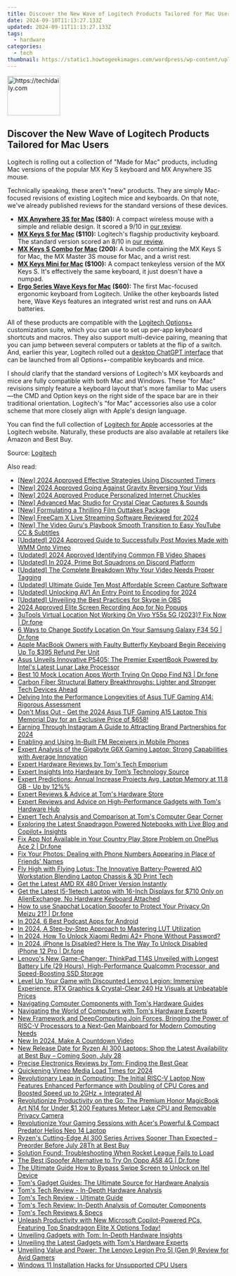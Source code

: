 ```yaml
---
title: Discover the New Wave of Logitech Products Tailored for Mac Users
date: 2024-09-10T11:13:27.133Z
updated: 2024-09-11T11:13:27.133Z
tags:
  - hardware
categories:
  - tech
thumbnail: https://static1.howtogeekimages.com/wordpress/wp-content/uploads/2024/05/52909690039_4b844c79ef_o.jpg
---
```






<!-- affiliate ads begin -->
<a href="https://aligracehair.sjv.io/c/5597632/2115940/19272" target="_top" id="2115940">
  <img src="//a.impactradius-go.com/display-ad/19272-2115940" border="0" alt="https://techidaily.com" width="120" height="90"/>
</a>
<img height="0" width="0" src="https://aligracehair.sjv.io/i/5597632/2115940/19272" style="position:absolute;visibility:hidden;" border="0" />
<!-- affiliate ads end -->




## Discover the New Wave of Logitech Products Tailored for Mac Users

Logitech is rolling out a collection of "Made for Mac" products, including Mac versions of the popular MX Key S keyboard and MX Anywhere 3S mouse.

 Technically speaking, these aren't "new" products. They are simply Mac-focused revisions of existing Logitech mice and keyboards. On that note, we've already published reviews for the standard versions of these devices.

* **[MX Anywhere 3S for Mac](https://www.amazon.com/Logitech-Scrolling-Any-Surface-Programmable-Bluetooth/dp/B0BPY4ZQXG/?tag=hotoge-20&ascsubtag=UUhtgUeUpU2003414&asc%5Frefurl=https%3A%2F%2Fwww.howtogeek.com%2Flogitech-new-mac-focused-keyboards-mice%2F&asc%5Fcampaign=Short-Term) ($80):** A compact wireless mouse with a simple and reliable design. It scored a 9/10 in [our review](https://extra-skills.techidaily.com/2024-approved-schematic-gamers-graphs/).
* **[MX Keys S for Mac](https://www.amazon.com/Logitech-Programmable-Backlighting-Bluetooth-Rechargeable/dp/B0BKW3LB2B?tag=hotoge-20&ascsubtag=UUhtgUeUpU2003414&asc%5Frefurl=https%3A%2F%2Fwww.howtogeek.com%2Flogitech-new-mac-focused-keyboards-mice%2F&asc%5Fcampaign=Short-Term) ($110):** Logitech's flagship productivity keyboard. The standard version scored an 8/10 in [our review](https://facebook-video-content.techidaily.com/in-2024-navigating-through-self-playing-options-in-fb-videos/).
* **[MX Keys S Combo for Mac](https://www.amazon.com/Logitech-Keys-Combo-Customizable-Illumination/dp/B0BKVY4WKT/?tag=hotoge-20&ascsubtag=UUhtgUeUpU2003414&asc%5Frefurl=https%3A%2F%2Fwww.howtogeek.com%2Flogitech-new-mac-focused-keyboards-mice%2F&asc%5Fcampaign=Short-Term) (200):** A bundle containing the MX Keys S for Mac, the MX Master 3S mouse for Mac, and a wrist rest.
* **[MX Keys Mini for Mac](https://www.amazon.com/Logitech-Performance-Comfortable-Ultrafast-Customizable/dp/B098JF32PT/?tag=hotoge-20&ascsubtag=UUhtgUeUpU2003414&asc%5Frefurl=https%3A%2F%2Fwww.howtogeek.com%2Flogitech-new-mac-focused-keyboards-mice%2F&asc%5Fcampaign=Short-Term) ($100):** A compact tenkeyless version of the MX Keys S. It's effectively the same keyboard, it just doesn't have a numpad.
* **[Ergo Series Wave Keys for Mac](https://www.amazon.com/Logitech-Ergonomic-Cushioned-Comfortable-Easy-Switch/dp/B0BTNYGHN7/?tag=hotoge-20&ascsubtag=UUhtgUeUpU2003414&asc%5Frefurl=https%3A%2F%2Fwww.howtogeek.com%2Flogitech-new-mac-focused-keyboards-mice%2F&asc%5Fcampaign=Short-Term) ($60):** The first Mac-focused ergonomic keyboard from Logitech. Unlike the other keyboards listed here, Wave Keys features an integrated wrist rest and runs on AAA batteries.

 All of these products are compatible with the [Logitech Options+](https://www.logitech.com/en-us/software/logi-options-plus.html) customization suite, which you can use to set up per-app keyboard shortcuts and macros. They also support multi-device pairing, meaning that you can jump between several computers or tablets at the flip of a switch. And, earlier this year, Logitech rolled out a [desktop ChatGPT interface](https://win11-tips.techidaily.com/rectifying-the-shortcomings-of-discord-search-on-windows-devices/) that can be launched from all Options+-compatible keyboards and mice.

 I should clarify that the standard versions of Logitech's MX keyboards and mice are fully compatible with both Mac and Windows. These "for Mac" revisions simply feature a keyboard layout that's more familiar to Mac users—the CMD and Option keys on the right side of the space bar are in their traditional orientation. Logitech's "for Mac" accessories also use a color scheme that more closely align with Apple's design language.

 You can find the full collection of [Logitech for Apple](https://www.logitech.com/en-us/apple.html) accessories at the Logitech website. Naturally, these products are also available at retailers like Amazon and Best Buy.

 Source: [Logitech](https://blog.logitech.com/2024/05/30/meet-the-new-logi-for-mac-products-to-match-your-mac/)

<ins class="adsbygoogle"
     style="display:block"
     data-ad-format="autorelaxed"
     data-ad-client="ca-pub-7571918770474297"
     data-ad-slot="1223367746"></ins>



<ins class="adsbygoogle"
     style="display:block"
     data-ad-client="ca-pub-7571918770474297"
     data-ad-slot="8358498916"
     data-ad-format="auto"
     data-full-width-responsive="true"></ins>

<span class="atpl-alsoreadstyle">Also read:</span>
<div><ul>
<li><a href="https://vp-tips.techidaily.com/new-2024-approved-effective-strategies-using-discounted-timers/"><u>[New] 2024 Approved  Effective Strategies Using Discounted Timers</u></a></li>
<li><a href="https://youtube-zero.techidaily.com/024-approved-going-against-gravity-reversing-your-vids/"><u>[New] 2024 Approved  Going Against Gravity  Reversing Your Vids</u></a></li>
<li><a href="https://fox-http.techidaily.com/new-2024-approved-produce-personalized-internet-chuckles/"><u>[New] 2024 Approved  Produce Personalized Internet Chuckles</u></a></li>
<li><a href="https://digital-screen-recording.techidaily.com/new-advanced-mac-studio-for-crystal-clear-captures-and-sounds/"><u>[New] Advanced Mac Studio for Crystal Clear Captures & Sounds</u></a></li>
<li><a href="https://vp-tips.techidaily.com/new-formulating-a-thrilling-film-outtakes-package/"><u>[New] Formulating a Thrilling Film Outtakes Package</u></a></li>
<li><a href="https://screen-video-capture.techidaily.com/new-freecam-x-live-streaming-software-reviewed-for-2024/"><u>[New] FreeCam X Live Streaming Software Reviewed for 2024</u></a></li>
<li><a href="https://facebook-video-share.techidaily.com/new-the-video-gurus-playbook-smooth-transition-to-easy-youtube-cc-and-subtitles/"><u>[New] The Video Guru's Playbook  Smooth Transition to Easy YouTube CC & Subtitles</u></a></li>
<li><a href="https://vimeo-videos.techidaily.com/updated-2024-approved-guide-to-successfully-post-movies-made-with-wmm-onto-vimeo/"><u>[Updated] 2024 Approved  Guide to Successfully Post Movies Made with WMM Onto Vimeo</u></a></li>
<li><a href="https://facebook-videos.techidaily.com/updated-2024-approved-identifying-common-fb-video-shapes/"><u>[Updated] 2024 Approved  Identifying Common FB Video Shapes</u></a></li>
<li><a href="https://discord-videos.techidaily.com/updated-in-2024-prime-bot-squadrons-on-discord-platform/"><u>[Updated] In 2024, Prime Bot Squadrons on Discord Platform</u></a></li>
<li><a href="https://facebook-record-videos.techidaily.com/updated-the-complete-breakdown-why-your-video-needs-proper-tagging/"><u>[Updated] The Complete Breakdown  Why Your Video Needs Proper Tagging</u></a></li>
<li><a href="https://digital-screen-recording.techidaily.com/updated-ultimate-guide-ten-most-affordable-screen-capture-software/"><u>[Updated] Ultimate Guide  Ten Most Affordable Screen Capture Software</u></a></li>
<li><a href="https://vp-tips.techidaily.com/updated-unlocking-av1-an-entry-point-to-encoding-for-2024/"><u>[Updated] Unlocking AV1  An Entry Point to Encoding for 2024</u></a></li>
<li><a href="https://screen-capture.techidaily.com/updated-unveiling-the-best-practices-for-skype-in-obs/"><u>[Updated] Unveiling the Best Practices for Skype in OBS</u></a></li>
<li><a href="https://screen-capture.techidaily.com/2024-approved-elite-screen-recording-app-for-no-popups/"><u>2024 Approved  Elite Screen Recording App for No Popups</u></a></li>
<li><a href="https://location-fake.techidaily.com/3utools-virtual-location-not-working-on-vivo-y55s-5g-2023-fix-now-drfone-by-drfone-virtual-android/"><u>3uTools Virtual Location Not Working On Vivo Y55s 5G (2023)? Fix Now | Dr.fone</u></a></li>
<li><a href="https://location-fake.techidaily.com/6-ways-to-change-spotify-location-on-your-samsung-galaxy-f34-5g-drfone-by-drfone-virtual-android/"><u>6 Ways to Change Spotify Location On Your Samsung Galaxy F34 5G | Dr.fone</u></a></li>
<li><a href="https://hardware-tips.techidaily.com/apple-macbook-owners-with-faulty-butterfly-keyboard-begin-receiving-up-to-395-refund-per-unit/"><u>Apple MacBook Owners with Faulty Butterfly Keyboard Begin Receiving Up To $395 Refund Per Unit</u></a></li>
<li><a href="https://hardware-tips.techidaily.com/asus-unveils-innovative-p5405-the-premier-expertbook-powered-by-intels-latest-lunar-lake-processor/"><u>Asus Unveils Innovative P5405: The Premier ExpertBook Powered by Intel's Latest Lunar Lake Processor</u></a></li>
<li><a href="https://fake-location.techidaily.com/best-10-mock-location-apps-worth-trying-on-oppo-find-n3-drfone-by-drfone-virtual-android/"><u>Best 10 Mock Location Apps Worth Trying On Oppo Find N3 | Dr.fone</u></a></li>
<li><a href="https://hardware-tips.techidaily.com/carbon-fiber-structural-battery-breakthroughs-lighter-and-stronger-tech-devices-ahead/"><u>Carbon Fiber Structural Battery Breakthroughs: Lighter and Stronger Tech Devices Ahead</u></a></li>
<li><a href="https://hardware-tips.techidaily.com/delving-into-the-performance-longevities-of-asus-tuf-gaming-a14-rigorous-assessment/"><u>Delving Into the Performance Longevities of Asus TUF Gaming A14: Rigorous Assessment</u></a></li>
<li><a href="https://hardware-tips.techidaily.com/1723862698708-dont-miss-out-get-the-2024-asus-tuf-gaming-a15-laptop-this-memorial-day-for-an-exclusive-price-of-658/"><u>Don't Miss Out - Get the 2024 Asus TUF Gaming A15 Laptop This Memorial Day for an Exclusive Price of $658!</u></a></li>
<li><a href="https://instagram-video-recordings.techidaily.com/earning-through-instagram-a-guide-to-attracting-brand-partnerships-for-2024/"><u>Earning Through Instagram  A Guide to Attracting Brand Partnerships for 2024</u></a></li>
<li><a href="https://technical-tips.techidaily.com/enabling-and-using-in-built-fm-receivers-in-mobile-phones/"><u>Enabling and Using In-Built FM Receivers in Mobile Phones</u></a></li>
<li><a href="https://hardware-tips.techidaily.com/expert-analysis-of-the-gigabyte-g6x-gaming-laptop-strong-capabilities-with-average-innovation/"><u>Expert Analysis of the Gigabyte G6X Gaming Laptop: Strong Capabilities with Average Innovation</u></a></li>
<li><a href="https://hardware-tips.techidaily.com/expert-hardware-reviews-by-toms-tech-emporium/"><u>Expert Hardware Reviews by Tom's Tech Emporium</u></a></li>
<li><a href="https://hardware-tips.techidaily.com/expert-insights-into-hardware-by-toms-technology-source/"><u>Expert Insights Into Hardware by Tom’s Technology Source</u></a></li>
<li><a href="https://hardware-tips.techidaily.com/expert-predictions-annual-increase-projects-avg-laptop-memory-at-118-gb-up-by-12/"><u>Expert Predictions: Annual Increase Projects Avg. Laptop Memory at 11.8 GB - Up by 12%%</u></a></li>
<li><a href="https://hardware-tips.techidaily.com/expert-reviews-and-advice-at-toms-hardware-store/"><u>Expert Reviews & Advice at Tom's Hardware Store</u></a></li>
<li><a href="https://hardware-tips.techidaily.com/expert-reviews-and-advice-on-high-performance-gadgets-with-toms-hardware-hub/"><u>Expert Reviews and Advice on High-Performance Gadgets with Tom's Hardware Hub</u></a></li>
<li><a href="https://hardware-tips.techidaily.com/expert-tech-analysis-and-comparison-at-toms-computer-gear-corner/"><u>Expert Tech Analysis and Comparison at Tom's Computer Gear Corner</u></a></li>
<li><a href="https://hardware-tips.techidaily.com/exploring-the-latest-snapdragon-powered-notebooks-with-live-blog-and-copilotplus-insights/"><u>Exploring the Latest Snapdragon Powered Notebooks with Live Blog and Copilot+ Insights</u></a></li>
<li><a href="https://howto.techidaily.com/fix-app-not-available-in-your-country-play-store-problem-on-oneplus-ace-2-drfone-by-drfone-fix-android-problems-fix-android-problems/"><u>Fix App Not Available in Your Country Play Store Problem on OnePlus Ace 2 | Dr.fone</u></a></li>
<li><a href="https://fox-that.techidaily.com/fix-your-photos-dealing-with-phone-numbers-appearing-in-place-of-friends-names/"><u>Fix Your Photos: Dealing with Phone Numbers Appearing in Place of Friends' Names</u></a></li>
<li><a href="https://hardware-tips.techidaily.com/fly-high-with-flying-lotus-the-innovative-battery-powered-aio-workstation-blending-laptop-chassis-and-3d-print-tech/"><u>Fly High with Flying Lotus: The Innovative Battery-Powered AIO Workstation Blending Laptop Chassis & 3D Print Tech</u></a></li>
<li><a href="https://hardware-help.techidaily.com/get-the-latest-amd-rx-480-driver-version-instantly/"><u>Get the Latest AMD RX 480 Driver Version Instantly</u></a></li>
<li><a href="https://hardware-tips.techidaily.com/1723862721772-get-the-latest-i5-1letech-laptop-with-16-inch-displays-for-710-only-on-alienexchange-no-hardware-keyboard-attached/"><u>Get the Latest I5-1letech Laptop with 16-Inch Displays for $710 Only on AlienExchange, No Hardware Keyboard Attached</u></a></li>
<li><a href="https://change-location.techidaily.com/how-to-use-snapchat-location-spoofer-to-protect-your-privacy-on-meizu-21-drfone-by-drfone-virtual-android/"><u>How to use Snapchat Location Spoofer to Protect Your Privacy On Meizu 21? | Dr.fone</u></a></li>
<li><a href="https://extra-skills.techidaily.com/in-2024-6-best-podcast-apps-for-android/"><u>In 2024, 6 Best Podcast Apps for Android</u></a></li>
<li><a href="https://extra-hints.techidaily.com/in-2024-a-step-by-step-approach-to-mastering-lut-utilization/"><u>In 2024, A Step-by-Step Approach to Mastering LUT Utilization</u></a></li>
<li><a href="https://unlock-android.techidaily.com/in-2024-how-to-unlock-xiaomi-redmi-a2plus-phone-without-password-by-drfone-android/"><u>In 2024, How To Unlock Xiaomi Redmi A2+ Phone Without Password?</u></a></li>
<li><a href="https://iphone-unlock.techidaily.com/in-2024-iphone-is-disabled-here-is-the-way-to-unlock-disabled-iphone-12-pro-drfone-by-drfone-ios/"><u>In 2024, iPhone Is Disabled? Here Is The Way To Unlock Disabled iPhone 12 Pro | Dr.fone</u></a></li>
<li><a href="https://hardware-tips.techidaily.com/lenovos-new-game-changer-thinkpad-t14s-unveiled-with-longest-battery-life-29-hours-high-performance-qualcomm-processor-and-speed-boosting-ssd-storage/"><u>Lenovo's New Game-Changer: ThinkPad T14S Unveiled with Longest Battery Life (29 Hours), High-Performance Qualcomm Processor, and Speed-Boosting SSD Storage</u></a></li>
<li><a href="https://hardware-tips.techidaily.com/1723862742471-level-up-your-game-with-discounted-lenovo-legion-immersive-experience-rtx-graphics-and-crystal-clear-240-hz-visuals-at-unbeatable-prices/"><u>Level Up Your Game with Discounted Lenovo Legion: Immersive Experience, RTX Graphics & Crystal-Clear 240 Hz Visuals at Unbeatable Prices</u></a></li>
<li><a href="https://hardware-tips.techidaily.com/navigating-computer-components-with-toms-hardware-guides/"><u>Navigating Computer Components with Tom's Hardware Guides</u></a></li>
<li><a href="https://hardware-tips.techidaily.com/navigating-the-world-of-computers-with-toms-hardware-experts/"><u>Navigating the World of Computers with Tom's Hardware Experts</u></a></li>
<li><a href="https://hardware-tips.techidaily.com/new-framework-and-deepcomputing-join-forces-bringing-the-power-of-risc-v-processors-to-a-next-gen-mainboard-for-modern-computing-needs/"><u>New Framework and DeepComputing Join Forces, Bringing the Power of RISC-V Processors to a Next-Gen Mainboard for Modern Computing Needs</u></a></li>
<li><a href="https://ai-editing-video.techidaily.com/new-in-2024-make-a-countdown-video/"><u>New In 2024, Make A Countdown Video</u></a></li>
<li><a href="https://hardware-tips.techidaily.com/new-release-date-for-ryzen-ai-300-laptops-shop-the-latest-availability-at-best-buy-coming-soon-july-28/"><u>New Release Date for Ryzen AI 300 Laptops: Shop the Latest Availability at Best Buy – Coming Soon, July 28</u></a></li>
<li><a href="https://hardware-tips.techidaily.com/precise-electronics-reviews-by-tom-finding-the-best-gear/"><u>Precise Electronics Reviews by Tom: Finding the Best Gear</u></a></li>
<li><a href="https://vimeo-videos.techidaily.com/quickening-vimeo-media-load-times-for-2024/"><u>Quickening Vimeo Media Load Times for 2024</u></a></li>
<li><a href="https://hardware-tips.techidaily.com/revolutionary-leap-in-computing-the-initial-risc-v-laptop-now-features-enhanced-performance-with-doubling-of-cpu-cores-and-boosted-speed-up-to-2ghz-plus-int21/"><u>Revolutionary Leap in Computing: The Initial RISC-V Laptop Now Features Enhanced Performance with Doubling of CPU Cores and Boosted Speed up to 2GHz + Integrated AI</u></a></li>
<li><a href="https://hardware-tips.techidaily.com/revolutionize-productivity-on-the-go-the-premium-honor-magicbook-art-n14-for-under-1200-features-meteor-lake-cpu-and-removable-privacy-camera/"><u>Revolutionize Productivity on the Go: The Premium Honor MagicBook Art N14 for Under $1,200 Features Meteor Lake CPU and Removable Privacy Camera</u></a></li>
<li><a href="https://hardware-tips.techidaily.com/revolutionize-your-gaming-sessions-with-acers-powerful-and-compact-predator-helios-neo-14-laptop/"><u>Revolutionize Your Gaming Sessions with Acer's Powerful & Compact Predator Helios Neo 14 Laptop</u></a></li>
<li><a href="https://hardware-tips.techidaily.com/1723862738375-ryzens-cutting-edge-ai-300-series-arrives-sooner-than-expected-preorder-before-july-28th-at-best-buy/"><u>Ryzen's Cutting-Edge AI 300 Series Arrives Sooner Than Expected – Preorder Before July 28Th at Best Buy</u></a></li>
<li><a href="https://win-blog.techidaily.com/solution-found-troubleshooting-when-rocket-league-fails-to-load/"><u>Solution Found: Troubleshooting When Rocket League Fails to Load</u></a></li>
<li><a href="https://android-pokemon-go.techidaily.com/the-best-ispoofer-alternative-to-try-on-oppo-a58-4g-drfone-by-drfone-virtual-android/"><u>The Best iSpoofer Alternative to Try On Oppo A58 4G | Dr.fone</u></a></li>
<li><a href="https://unlock-android.techidaily.com/the-ultimate-guide-how-to-bypass-swipe-screen-to-unlock-on-itel-device-by-drfone-android/"><u>The Ultimate Guide How to Bypass Swipe Screen to Unlock on Itel Device</u></a></li>
<li><a href="https://hardware-tips.techidaily.com/toms-gadget-guides-the-ultimate-source-for-hardware-analysis/"><u>Tom's Gadget Guides: The Ultimate Source for Hardware Analysis</u></a></li>
<li><a href="https://hardware-tips.techidaily.com/1723862713462-toms-tech-review-in-depth-hardware-analysis/"><u>Tom's Tech Review - In-Depth Hardware Analysis</u></a></li>
<li><a href="https://hardware-tips.techidaily.com/toms-tech-review-ultimate-guide-t172386287986414/"><u>Tom's Tech Review - Ultimate Guide</u></a></li>
<li><a href="https://hardware-tips.techidaily.com/toms-tech-review-in-depth-analysis-of-computer-components/"><u>Tom's Tech Review: In-Depth Analysis of Computer Components</u></a></li>
<li><a href="https://hardware-tips.techidaily.com/toms-tech-reviews-and-specs/"><u>Tom's Tech Reviews & Specs</u></a></li>
<li><a href="https://hardware-tips.techidaily.com/unleash-productivity-with-new-microsoft-copilot-powered-pcs-featuring-top-snapdragon-elite-x-options-today/"><u>Unleash Productivity with New Microsoft Copilot-Powered PCs, Featuring Top Snapdragon Elite X Options Today!</u></a></li>
<li><a href="https://hardware-tips.techidaily.com/unveiling-gadgets-with-tom-in-depth-hardware-insights/"><u>Unveiling Gadgets with Tom: In-Depth Hardware Insights</u></a></li>
<li><a href="https://hardware-tips.techidaily.com/unveiling-the-latest-gadgets-with-toms-hardware-experts-t172386287986113/"><u>Unveiling the Latest Gadgets with Tom's Hardware Experts</u></a></li>
<li><a href="https://hardware-tips.techidaily.com/unveiling-value-and-power-the-lenovo-legion-pro-5i-gen-9-review-for-avid-gamers/"><u>Unveiling Value and Power: The Lenovo Legion Pro 5I (Gen 9) Review for Avid Gamers</u></a></li>
<li><a href="https://win-forum.techidaily.com/windows-11-installation-hacks-for-unsupported-cpu-users/"><u>Windows 11 Installation Hacks for Unsupported CPU Users</u></a></li>
</ul></div>
